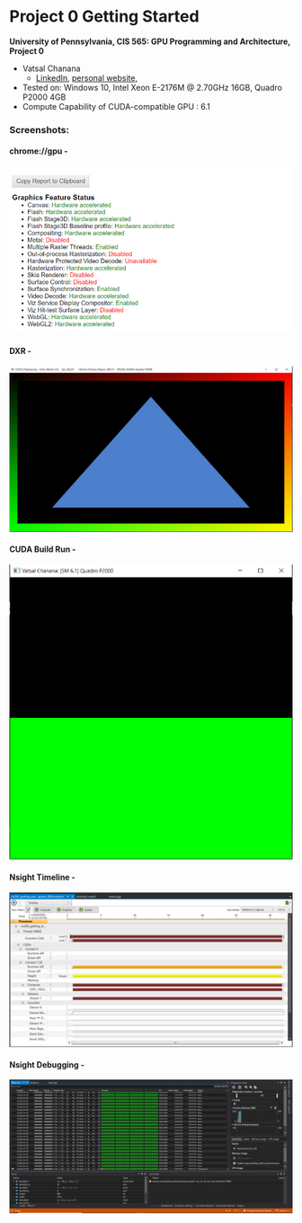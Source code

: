 Project 0 Getting Started
====================

**University of Pennsylvania, CIS 565: GPU Programming and Architecture, Project 0**

* Vatsal Chanana
  *  [LinkedIn](https://www.linkedin.com/in/vatsal-chanana-27a137a1/), [personal website](www.seas.upenn.edu/~chanana), 
* Tested on: Windows 10, Intel Xeon E-2176M @ 2.70GHz 16GB, Quadro P2000 4GB
* Compute Capability of  CUDA-compatible GPU : 6.1

### Screenshots:

#### chrome://gpu - 

![](images/chrome-gpu.PNG)

#### DXR -

![](images/dxr.PNG)

#### CUDA Build Run -

![](images/build-run.PNG)

#### Nsight Timeline -

![](images/nsight-timeline.PNG)

#### Nsight Debugging -

![](images/nsight-debugger.PNG)